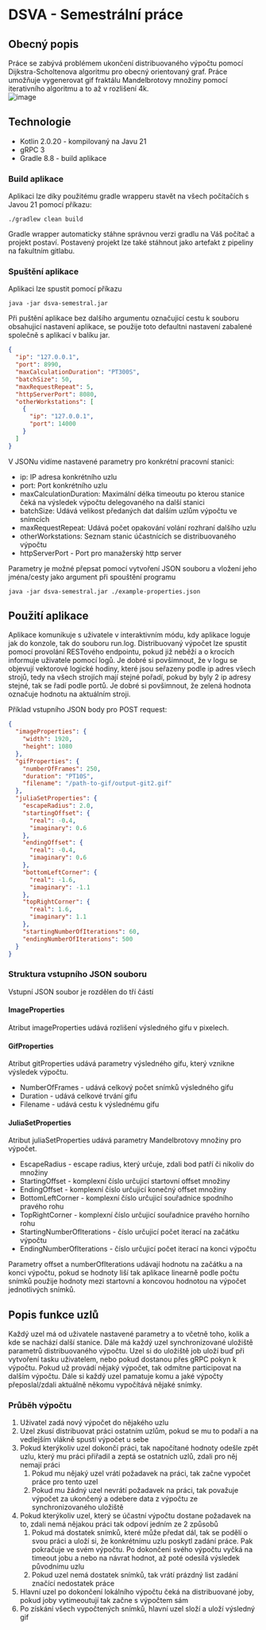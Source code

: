 # DSVA - Semestrální práce

## Obecný popis

Práce se zabývá problémem ukončení distribuovaného výpočtu pomocí Dijkstra-Scholtenova algoritmu pro obecný orientovaný
graf.
Práce umožňuje vygenerovat gif fraktálu Mandelbrotovy množiny pomocí iterativního algoritmu a to až v rozlišení 4k.  
![image](https://gitlab.fel.cvut.cz/stengjir/dsva-semesteralwork/-/wikis/uploads/b46df7d93d347a9b40ddad5043df9259/output-git2.gif)

## Technologie

- Kotlin 2.0.20 - kompilovaný na Javu 21
- gRPC 3
- Gradle 8.8 - build aplikace

### Build aplikace

Aplikaci lze díky použitému gradle wrapperu stavět na všech počítačích s Javou 21 pomocí příkazu:

```shell
./gradlew clean build
```

Gradle wrapper automaticky stáhne správnou verzi gradlu na Váš počítač a projekt postaví. Postavený projekt lze také
stáhnout jako artefakt z pipeliny na fakultním gitlabu.

### Spuštění aplikace

Aplikaci lze spustit pomocí příkazu

```shell
java -jar dsva-semestral.jar 
```

Při puštění aplikace bez dalšího argumentu označujicí cestu k souboru obsahujicí nastavení aplikace, se použije toto
defaultni nastavení zabalené společně s aplikací v balíku jar.

```json
{
  "ip": "127.0.0.1",
  "port": 8990,
  "maxCalculationDuration": "PT300S",
  "batchSize": 50,
  "maxRequestRepeat": 5,
  "httpServerPort": 8080,
  "otherWorkstations": [
    {
      "ip": "127.0.0.1",
      "port": 14000
    }
  ]
}
```

V JSONu vidíme nastavené parametry pro konkrétní pracovní stanici:

- ip: IP adresa konkrétního uzlu
- port: Port konkrétního uzlu
- maxCalculationDuration: Maximální délka timeoutu po kterou stanice čeká na výsledek výpočtu delegovaného na další
  stanici
- batchSize: Udává velikost předaných dat dalším uzlům výpočtu ve snímcích
- maxRequestRepeat: Udává počet opakování volání rozhraní dalšího uzlu
- otherWorkstations: Seznam stanic účastnících se distribuovaného výpočtu
- httpServerPort - Port pro manažerský http server

Parametry je možné přepsat pomocí vytvoření JSON souboru a vložení jeho jména/cesty jako argument při spouštění programu

```shell
java -jar dsva-semestral.jar ./example-properties.json
```

## Použití aplikace

Aplikace komunikuje s uživatele v interaktivním módu, kdy aplikace loguje jak do konzole, tak do souboru run.log.
Distribuovaný výpočet lze spustit pomocí provolání RESTového endpointu, pokud již neběží a o krocích informuje
uživatele pomocí logů. Je dobré si povšimnout, že v logu se objevují vektorové logické hodiny, které jsou seřazeny podle
ip adres všech strojů, tedy na všech strojích mají
stejné pořadí, pokud by byly 2 ip adresy stejné, tak se řadí podle portů. Je dobré si povšimnout, že zelená hodnota
označuje hodnotu na aktuálním stroji.

Příklad vstupního JSON body pro POST request:

```json
{
  "imageProperties": {
    "width": 1920,
    "height": 1080
  },
  "gifProperties": {
    "numberOfFrames": 250,
    "duration": "PT10S",
    "filename": "/path-to-gif/output-git2.gif"
  },
  "juliaSetProperties": {
    "escapeRadius": 2.0,
    "startingOffset": {
      "real": -0.4,
      "imaginary": 0.6
    },
    "endingOffset": {
      "real": -0.4,
      "imaginary": 0.6
    },
    "bottomLeftCorner": {
      "real": -1.6,
      "imaginary": -1.1
    },
    "topRightCorner": {
      "real": 1.6,
      "imaginary": 1.1
    },
    "startingNumberOfIterations": 60,
    "endingNumberOfIterations": 500
  }
}
```

### Struktura vstupního JSON souboru

Vstupní JSON soubor je rozdělen do tří částí

#### ImageProperties

Atribut imageProperties udává rozlišení výsledného gifu v pixelech.

#### GifProperties

Atribut gitProperties udává parametry výsledného gifu, který vznikne výsledek výpočtu.

- NumberOfFrames - udává celkový počet snímků výsledného gifu
- Duration - udává celkové trvání gifu
- Filename - udává cestu k výslednému gifu

#### JuliaSetProperties

Atribut juliaSetProperties udává parametry Mandelbrotovy množiny pro výpočet.

- EscapeRadius - escape radius, který určuje, zdali bod patří či nikoliv do množiny
- StartingOffset - komplexní číslo určujicí startovní offset množiny
- EndingOffset - komplexní číslo určujicí konečný offset množiny
- BottomLeftCorner - komplexní číslo určujicí souřadnice spodního pravého rohu
- TopRightCorner - komplexní číslo určujicí souřadnice pravého horního rohu
- StartingNumberOfIterations - číslo určujicí počet iterací na začátku výpočtu
- EndingNumberOfIterations - číslo určujicí počet iterací na konci výpočtu

Parametry offset a numberOfIterations udávají hodnotu na začátku a na konci výpočtu, pokud se hodnoty liší tak aplikace
linearně podle počtu snímků použije hodnoty mezi startovní a koncovou hodnotou na výpočet jednotlivých snímků.

## Popis funkce uzlů

Každý uzel má od uživatele nastavené parametry a to včetně toho, kolik a kde se nachází další stanice. Dále má každý
uzel synchronizované uložiště parametrů distribuovaného výpočtu. Uzel si do uložiště job uloží buď při vytvoření tasku
uživatelem, nebo pokud dostanou přes gRPC pokyn k výpočtu. Pokud už provádí nějaký výpočet, tak odmítne participovat na
dalším výpočtu. Dále si každý uzel pamatuje komu a jaké výpočty přeposlal/zdali aktuálně někomu vypočítává nějaké
snímky.

### Průběh výpočtu

1. Uživatel zadá nový výpočet do nějakého uzlu
2. Uzel zkusí distribuovat práci ostatním uzlům, pokud se mu to podaří a na vedlejším vlákně spustí výpočet u sebe
3. Pokud kterýkoliv uzel dokončí práci, tak napočítané hodnoty odešle zpět uzlu, který mu práci přiřadil a zeptá se
   ostatních uzlů, zdali pro něj nemají práci
    1. Pokud mu nějaký uzel vrátí požadavek na práci, tak začne vypočet práce pro tento uzel
    2. Pokud mu žádný uzel nevrátí požadavek na práci, tak považuje výpočet za ukončený a odebere data z výpočtu ze
       synchronizovaného uložiště
4. Pokud kterýkoliv uzel, který se účastní výpočtu dostane požadavek na to, zdali nemá nějakou práci tak odpoví jedním
   ze 2 způsobů
    1. Pokud má dostatek snímků, které může předat dál, tak se podělí o svou práci a uloží si, že konkrétnímu uzlu
       poskytl zadání práce. Pak pokračuje ve svém výpočtu. Po dokončení svého výpočtu vyčká na timeout jobu a nebo na
       návrat hodnot, až poté odesílá výsledek původnímu uzlu
    2. Pokud uzel nemá dostatek snímků, tak vrátí prázdný list zadání značící nedostatek práce
5. Hlavní uzel po dokončení lokálního výpočtu čeká na distribuované joby, pokud joby vytimeoutují tak začne s výpočtem
   sám
6. Po získání všech vypočtených snímků, hlavní uzel složí a uloží výsledný gif



